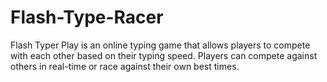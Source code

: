 # Flash-Type-Racer
Flash Typer Play is an online typing game that allows players to compete with each other based on their typing speed. Players can compete against others in real-time or race against their own best times.
